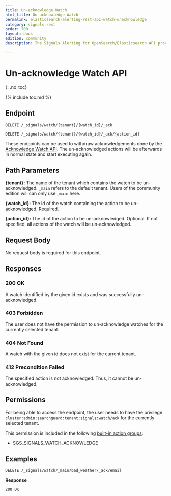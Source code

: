 ```yaml
---
title: Un-acknowledge Watch
html_title: Un-acknowledge Watch
permalink: elasticsearch-alerting-rest-api-watch-unacknowledge
category: signals-rest
order: 700
layout: docs
edition: community
description: The Signals Alerting for OpenSearch/Elasticsearch API provides an endpoint for un-acknowledging a watch to move it back to the initial state

---
```


<!--- Copyright 2020 floragunn GmbH -->

# Un-acknowledge Watch API
{: .no_toc}

{% include toc.md %}



## Endpoint

```
DELETE /_signals/watch/{tenant}/{watch_id}/_ack
```

```
DELETE /_signals/watch/{tenant}/{watch_id}/_ack/{action_id}
```

These endpoints can be used to withdraw acknowledgements done by the [Acknowledge Watch API](rest_api_watch_acknowledge.md). The un-acknowledged actions will be afterwards in normal state and start executing again.


## Path Parameters

**{tenant}:** The name of the tenant which contains the watch to be un-acknowledged. `_main` refers to the default tenant. Users of the community edition will can only use `_main` here.

**{watch_id}:** The id of the watch containing the action to be un-acknowledged. Required.

**{action_id}:** The id of the action to be un-acknowledged. Optional. If not specified, all actions of the watch will be un-acknowledged.

## Request Body

No request body is required for this endpoint.

## Responses

### 200 OK

A watch identified by the given id exists and was successfully un-acknowledged.

### 403 Forbidden

The user does not have the permission to un-acknowledge watches for the currently selected tenant. 

### 404 Not Found

A watch with the given id does not exist for the current tenant.

### 412 Precondition Failed

The specified action is not acknowledged. Thus, it cannot be un-acknowledged.

## Permissions

For being able to access the endpoint, the user needs to have the privilege `cluster:admin:searchguard:tenant:signals:watch/ack` for the currently selected tenant.

This permission is included in the following [built-in action groups](security_permissions.md):

* SGS\_SIGNALS\_WATCH\_ACKNOWLEDGE

## Examples


```
DELETE /_signals/watch/_main/bad_weather/_ack/email
```

**Response**

```
200 OK
``` 

